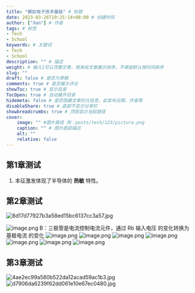 ```yaml
---
title: "模拟电子技术基础" # 标题
date: 2023-03-26T19:25:14+08:00 # 创建时间
author: ["Xan"] # 作者
tags: # 标签
- Tech 
- School
keywords: # 关键词
- Tech 
- School
description: "" # 描述
weight: # 输入1可以顶置文章，用来给文章展示排序，不填就默认按时间排序
slug: ""
draft: false # 是否为草稿
comments: true # 是否展示评论
showToc: true # 显示目录
TocOpen: true # 自动展开目录
hidemeta: false # 是否隐藏文章的元信息，如发布日期、作者等
disableShare: true # 底部不显示分享栏
showbreadcrumbs: true # 顶部显示当前路径
cover:
    image: "" #图片路径 例：posts/tech/123/picture.png
    caption: "" # 图片底部描述
    alt: ""
    relative: false
---
```


## 第1章测试
1. 本征激发体现了半导体的 **热敏** 特性。
## 第2章测试
![8d17d77927b3a58ed15bc6137cc3a57.jpg](https://bu.dusays.com/2023/04/17/643ccc391f9a5.jpg)

![image.png](https://bu.dusays.com/2023/04/09/6432b9b15f0c0.png)
B：三极管是电流控制电流元件，通过 Rb  输入电压 的变化转换为 基极电流 的变化
![image.png](https://bu.dusays.com/2023/04/09/6432b9e8ce764.png)
![image.png](https://bu.dusays.com/2023/04/09/6432ba1036633.png)
![image.png](https://bu.dusays.com/2023/04/09/6432ba1abc21e.png)
![image.png](https://bu.dusays.com/2023/04/09/6432ba3a8d082.png)
![image.png](https://bu.dusays.com/2023/04/09/6432ba508d6a6.png)
![image.png](https://bu.dusays.com/2023/04/09/6432ba6c57795.png)
![image.png](https://bu.dusays.com/2023/04/09/6432ba8cdf789.png)
## 第3章测试
![4ae2ec99a580b522da12acad59ac1b3.jpg](https://bu.dusays.com/2023/04/17/643ccc3fe785f.jpg)
![d7906da6239f62dd061e10e67ec0480.jpg](https://bu.dusays.com/2023/04/17/643ccc450aca5.jpg)
